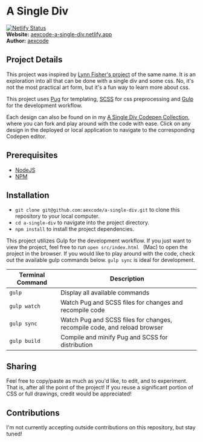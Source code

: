 # A Single Div

[![Netlify Status](https://api.netlify.com/api/v1/badges/918a83cf-f9cc-418e-9224-de7700b03d5d/deploy-status)](https://app.netlify.com/sites/aexcode-a-single-div/deploys) \
**Website:** [aexcode-a-single-div.netlify.app](https://aexcode-a-single-div.netlify.app/) \
**Author:** [aexcode](https://aexcode.com)

## Project Details
This project was inspired by [Lynn Fisher's project](https://github.com/lynnandtonic/a-single-div) of the same name. It is an exploration into all that can be done with a single div and some css. No, it's not the most practical art form, but it's a fun way to learn more about css. 

This project uses [Pug](https://pugjs.org/api/getting-started.html) for templating, [SCSS](https://sass-lang.com/) for css preprocessing and [Gulp](https://gulpjs.com/) for the development workflow. 

Each design can also be found on in my [A Single Div Codepen Collection](https://codepen.io/collection/pgowkP), where you can fork and play around with the code with ease. Click on any design in the deployed or local application to navigate to the corresponding Codepen editor.

## Prerequisites 
- [NodeJS](https://nodejs.org/en/)
- [NPM](https://www.npmjs.com/)


## Installation 
- `git clone git@github.com:aexcode/a-single-div.git` to clone this repository to your local computer.
- `cd a-single-div` to navigate into the project directory.
- `npm install` to install the project dependencies.

This project utilizes Gulp for the development workflow. If you just want to view the project, feel free to run `open src/index.html ` (Mac) to open the project in the browser. If you would like to play around with the code, check out the available gulp commands below. `gulp sync` is ideal for development.

| Terminal Command  | Description |
|---|---|
| `gulp`  | Display all available commands  |
| `gulp watch`  | Watch Pug and SCSS files for changes and recompile code  |
| `gulp sync`  | Watch Pug and SCSS files for changes, recompile code, and reload browser  |
| `gulp build`  | Compile and minify Pug and SCSS for distribution  |

## Sharing
Feel free to copy/paste as much as you'd like, to edit, and to experiment. That is, after all the point of the project! If you reuse a significant portion of CSS or full drawings, credit would be appreciated! 

## Contributions
I'm not currently accepting outside contributions on this repository, but stay tuned!